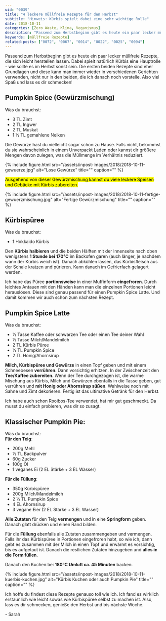 ```yaml
---
uid: "0039"
title: "4 leckere müllfreie Rezepte für den Herbst"
subtitle: "Hinweis: Kürbis spielt dabei eine sehr wichtige Rolle"
date: 2018-10-11
categories: [Zero Waste, Klima, Veganismus]
description: "Passend zum Herbstbeginn gibt es heute ein paar lecker müllfreie Rezepte, die sich leicht herstellen lassen. Dabei spielt natürlich Kürbis eine Hauptrolle."
keywords: [müllfreie Rezepte]
related-posts: ["0072", "0067", "0014", "0022", "0025", "0004"]
---
```

Passend zum Herbstbeginn gibt es heute ein paar lecker müllfreie Rezepte, die sich leicht herstellen lassen. Dabei spielt natürlich Kürbis eine Hauptrolle - wie sollte es im Herbst sonst sein. Die ersten beiden Rezepte sind eher Grundlagen und diese kann man immer wieder in verschiedenen Gerichten verwenden, nicht nur in den beiden, die ich danach noch vorstelle. Also viel Spaß und lass es dir schmecken!

## Pumpkin Spice (Gewürzmischung)
Was du brauchst:  
- 3 TL Zimt  
- 2 TL Ingwer  
- 2 TL Muskat  
- 1 ½ TL gemahlene Nelken

Die Gewürze hast du vielleicht sogar schon zu Hause. Falls nicht, bekommst du sie wahrscheinlich in einem Unverpackt Laden oder kannst dir größere Mengen davon zulegen, was die Müllmenge im Verhältnis reduziert.

{% include figure.html src="/assets/inpost-images/2018/2018-10-11-gewuerze.jpg" alt="Lose Gewürze" title="" caption="" %}

<mark>Ausgehend von dieser Gewürzmischung kannst du viele leckere Speisen und Gebäcke mit Kürbis zubereiten.</mark>

{% include figure.html src="/assets/inpost-images/2018/2018-10-11-fertige-gewuerzmischung.jpg" alt="Fertige Gewürzmischung" title="" caption="" %}

## Kürbispüree
Was du brauchst:  
- 1 Hokkaido Kürbis

Den **Kürbis halbieren** und die beiden Hälften mit der Innenseite nach oben wenigstens **1 Stunde bei 170°C** im Backofen garen (auch länger, je nachdem wann der Kürbis weich ist). Danach abkühlen lassen, das Kürbisfleisch aus der Schale kratzen und pürieren. Kann danach im Gefrierfach gelagert werden.

Ich habe das Püree **portionsweise** in einer Muffinform **eingefroren**. Durch leichtes Antauen mit den Händen kann man die einzelnen Portionen leicht herauslösen. Diese sind genau passend für einen Pumpkin Spice Latte. Und damit kommen wir auch schon zum nächsten Rezept.

## Pumpkin Spice Latte
Was du brauchst:  
- ½ Tasse Kaffee oder schwarzen Tee oder einen Tee deiner Wahl  
- ½ Tasse Milch/Mandelmilch  
- 2 TL Kürbis Püree  
- ½ TL Pumpkin Spice  
- 2 TL Honig/Ahornsirup

**Milch, Kürbispüree und Gewürze** in einen Topf geben und mit einem Schneebesen **verrühren**. Dann vorsichtig erhitzen. In der Zwischenzeit den **Tee/Kaffee zubereiten**. Wenn der Tee durchgezogen ist, die warme Mischung aus Kürbis, Milch und Gewürzen ebenfalls in die Tasse geben, gut verrühren und **mit Honig oder Ahornsirup süßen**. Wahlweise noch mit Sahne und Zimt dekorieren. Fertig ist das ultimative Getränk für den Herbst.

Ich habe auch schon Rooibos-Tee verwendet, hat mir gut geschmeckt. Da musst du einfach probieren, was dir so zusagt.

## Klassischer Pumpkin Pie:
Was du brauchst:  
**Für den Teig:**  
- 200g Mehl  
- ½ TL Backpulver  
- 60g Zucker  
- 100g Öl  
- 1 veganes Ei (2 EL Stärke + 3 EL Wasser)

**Für die Füllung:**  
- 350g Kürbispüree  
- 200g Milch/Mandelmilch  
- 2 ½ TL Pumpkin Spice  
- 4 EL Ahornsirup  
- 3 vegane Eier (2 EL Stärke + 3 EL Wasser)

**Alle Zutaten** für den Teig **vermengen** und in eine **Springform** geben. Danach glatt drücken und einen Rand bilden.

Für die **Füllung** ebenfalls alle Zutaten zusammengeben und vermengen. Falls ihr das Kürbispüree in Portionen eingefroren habt, so wie ich, dann gebt es zusammen mit der Milch in einen Topf und erwärmt es vorsichtig, bis es aufgetaut ist. Danach die restlichen Zutaten hinzugeben und **alles in die Form füllen**.

Danach den Kuchen bei **180°C Umluft ca. 45 Minuten** backen.

{% include figure.html src="/assets/inpost-images/2018/2018-10-11-kuerbis-kuchen.jpg" alt="Kürbis Kuchen oder auch Pumpkin Pie" title="" caption="" %}

Ich hoffe du findest diese Rezepte genauso toll wie ich. Ich fand es wirklich erstaunlich wie leicht sowas wie Kürbispüree selbst zu machen ist. Also, lass es dir schmecken, genieße den Herbst und bis nächste Woche.

\- Sarah
